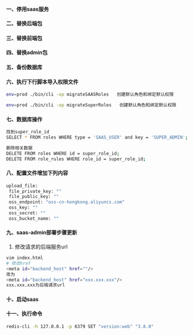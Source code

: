 
#### 一、停用saas服务
#### 二、替换后端包
#### 三、替换前端包
#### 四、替换admin包
#### 五、备份数据库
#### 六、执行下行脚本导入权限文件
```bash
env=prod ./bin/cli -op migrateSAASRoles   创建默认角色和绑定默认权限
```
```bash
env=prod ./bin/cli -op migrateSuperRoles   创建默认角色和绑定默认权限
```
#### 七、数据库操作
```bash
找到super_role_id
SELECT * FROM roles WHERE type = 'SAAS_USER' and key = 'SUPER_ADMIN';

删除相关数据
DELETE FROM roles WHERE id = super_role_id;
DELETE FROM role_rules WHERE role_id = super_role_id;
```
#### 八、配置文件增加下列内容
 ```bash
 upload_file:
  file_private_key: ""
  file_public_key: ""
  oss_endpoint: "oss-cn-hongkong.aliyuncs.com"
  oss_key: ""
  oss_secret: ""
  oss_bucket_name: ""
```
#### 九、saas-admin部署步骤更新

1. 修改请求的后端服务url
```bash
vim index.html
# 修改href
<meta id="backend_host" href=""/>
改为
<meta id="backend_host" href="xxx.xxx.xxx"/>
xxx.xxx.xxx为后端请求url
```
#### 十、启动saas
#### 十一、执行命令
 ```bash
 redis-cli -h 127.0.0.1 -p 6379 SET "version:web" "3.8.0"
 ```
